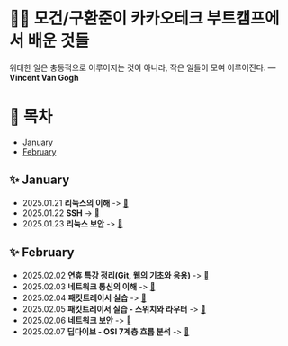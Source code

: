 # ✍🏻 모건/구환준이 카카오테크 부트캠프에서 배운 것들 
위대한 일은 충동적으로 이루어지는 것이 아니라, 작은 일들이 모여 이루어진다.
— **Vincent Van Gogh**

# 📌 목차

- [January](#january)
- [February](#february)

## ✨ January
- 2025.01.21 **리눅스의 이해** -> [🔗](Jan/2025-01-21.md)
- 2025.01.22 **SSH** -> [🔗](Jan/2025-01-22.md)
- 2025.01.23 **리눅스 보안** -> [🔗](Jan/2025-01-23.md)
## ✨ February
- 2025.02.02 **연휴 특강 정리(Git, 웹의 기초와 응용)** -> [🔗](Feb/2025-02-02.md)
- 2025.02.03 **네트워크 통신의 이해** -> [🔗](Feb/2025-02-03.md)
- 2025.02.04 **패킷트레이서 실습** -> [🔗](Feb/2025-02-04.md)
- 2025.02.05 **패킷트레이서 실습 - 스위치와 라우터** -> [🔗](Feb/2025-02-05.md)
- 2025.02.06 **네트워크 보안** -> [🔗](Feb/2025-02-06.md)
- 2025.02.07 **딥다이브 - OSI 7계층 흐름 분석** -> [🔗](Feb/2025-02-07.md)